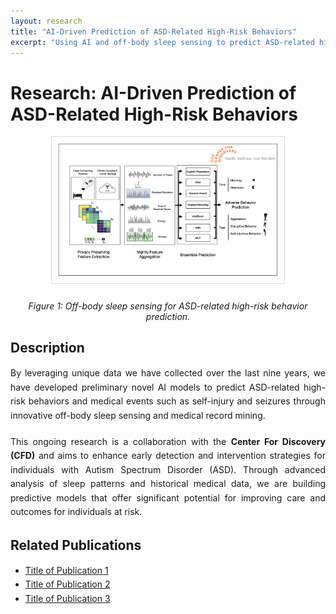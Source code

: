 ```yaml
---
layout: research
title: "AI-Driven Prediction of ASD-Related High-Risk Behaviors"
excerpt: "Using AI and off-body sleep sensing to predict ASD-related high-risk behaviors."
---
```


# Research: AI-Driven Prediction of ASD-Related High-Risk Behaviors

<div style="text-align:center;">
    <img src="/images/Autism_RF.png" alt="Research Figure" style="width:70%; height:auto; margin-bottom:10px; border: 1px solid #ddd; padding: 10px;">
</div>
<p style="text-align: center;"><em>Figure 1: Off-body sleep sensing for ASD-related high-risk behavior prediction.</em></p>

## Description
<p style="line-height: 1.6; text-align: justify; margin-bottom: 20px;">
By leveraging unique data we have collected over the last nine years, we have developed preliminary novel AI models to predict ASD-related high-risk behaviors and medical events such as self-injury and seizures through innovative off-body sleep sensing and medical record mining.
</p>

<p style="line-height: 1.6; text-align: justify; margin-bottom: 20px;">
This ongoing research is a collaboration with the <strong>Center For Discovery (CFD)</strong> and aims to enhance early detection and intervention strategies for individuals with Autism Spectrum Disorder (ASD). Through advanced analysis of sleep patterns and historical medical data, we are building predictive models that offer significant potential for improving care and outcomes for individuals at risk.
</p>

## Related Publications
<ul style="line-height: 1.6; margin-bottom: 20px;">
<li><a href="link_to_publication_1">Title of Publication 1</a></li>
<li><a href="link_to_publication_2">Title of Publication 2</a></li>
<li><a href="link_to_publication_3">Title of Publication 3</a></li>
</ul>
